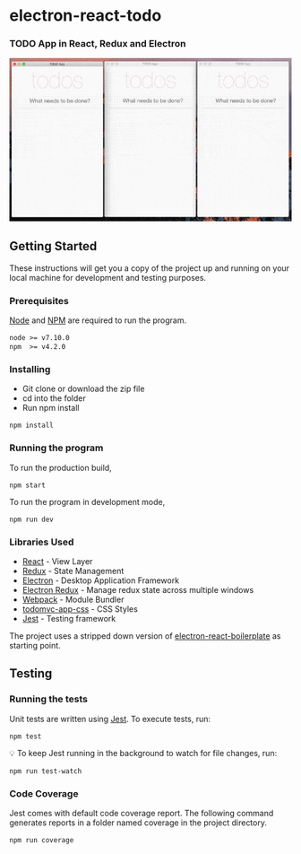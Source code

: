 # electron-react-todo

### TODO App in React, Redux and Electron

![alt text](https://raw.githubusercontent.com/subeesh/electron-react-todo/screencast/todo.gif "Todo App")

## Getting Started

These instructions will get you a copy of the project up and running on your local machine for development and testing purposes.

### Prerequisites

[Node](https://nodejs.org/en/) and [NPM](https://www.npmjs.com/) are required to run the program.

```
node >= v7.10.0
npm  >= v4.2.0
```

### Installing

 - Git clone or download the zip file
 - cd into the folder
 - Run npm install

```
npm install
```

### Running the program

To run the production build,

```
npm start
```
To run the program in development mode,

```
npm run dev
```

### Libraries Used

- [React](https://facebook.github.io/react) - View Layer
- [Redux](https://github.com/reactjs/redux) - State Management
- [Electron](https://electron.atom.io/) - Desktop Application Framework
- [Electron Redux](https://github.com/hardchor/electron-redux) - Manage redux state across multiple windows
- [Webpack](https://webpack.js.org/) - Module Bundler
- [todomvc-app-css](https://github.com/tastejs/todomvc-app-css) - CSS Styles
- [Jest](https://github.com/facebook/jest) - Testing framework

The project uses a stripped down version of [electron-react-boilerplate](https://github.com/chentsulin/electron-react-boilerplate) as starting point.

## Testing

### Running the tests

Unit tests are written using [Jest](http://facebook.github.io/jest/). To execute tests, run:

```
npm test
```

💡 To keep Jest running in the background to watch for file changes, run:
```
npm run test-watch
```

### Code Coverage

Jest comes with default code coverage report. The following command generates reports in a folder named coverage in the project directory.

```
npm run coverage
```
